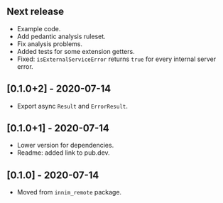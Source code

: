 ## Next release

* Example code.
* Add pedantic analysis ruleset.
* Fix analysis problems.
* Added tests for some extension getters.
* Fixed: `isExternalServiceError` returns `true` for every internal server error.

## [0.1.0+2] - 2020-07-14

* Export async `Result` and `ErrorResult`.

## [0.1.0+1] - 2020-07-14

* Lower version for dependencies.
* Readme: added link to pub.dev.

## [0.1.0] - 2020-07-14

* Moved from `innim_remote` package.
